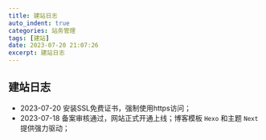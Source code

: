 ```yaml
---
title: 建站日志
auto_indent: true
categories: 站务管理
tags: [建站]
date: 2023-07-20 21:07:26
excerpt: 建站日志
---
```

## 建站日志
- 2023-07-20  安装SSL免费证书，强制使用https访问；
- 2023-07-18  备案审核通过，网站正式开通上线；博客模板 `Hexo` 和主题 `Next` 提供强力驱动；
